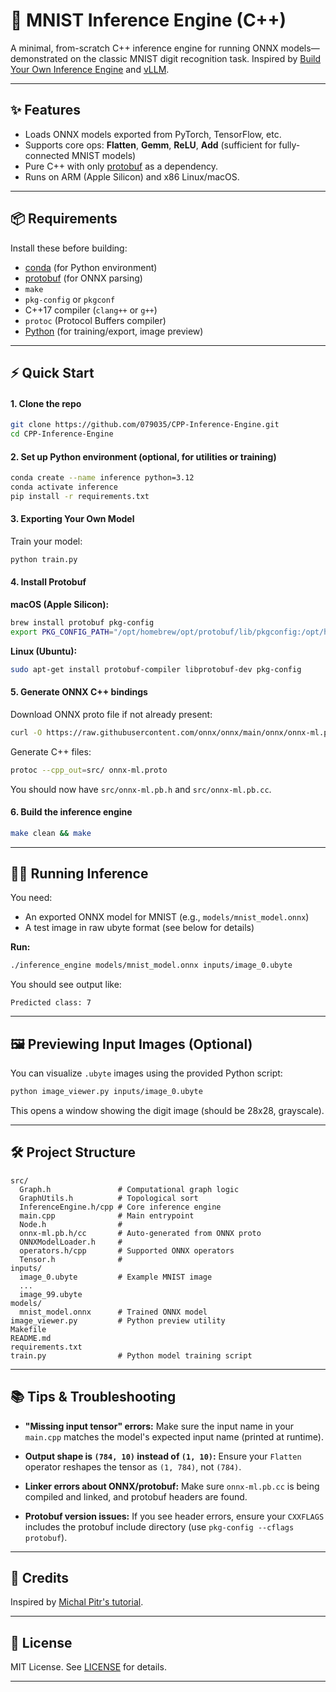 # 🧠 MNIST Inference Engine (C++)

A minimal, from-scratch C++ inference engine for running ONNX models—demonstrated on the classic MNIST digit recognition task.
Inspired by [Build Your Own Inference Engine](https://michalpitr.substack.com/p/build-your-own-inference-engine-from) and [vLLM](https://github.com/vllm-project/vllm).

---

## ✨ Features

- Loads ONNX models exported from PyTorch, TensorFlow, etc.
- Supports core ops: **Flatten**, **Gemm**, **ReLU**, **Add** (sufficient for fully-connected MNIST models)
- Pure C++ with only [protobuf](https://developers.google.com/protocol-buffers) as a dependency.
- Runs on ARM (Apple Silicon) and x86 Linux/macOS.

---

## 📦 Requirements

Install these before building:

- [conda](https://docs.conda.io/en/latest/) (for Python environment)
- [protobuf](https://developers.google.com/protocol-buffers) (for ONNX parsing)
- `make`
- `pkg-config` or `pkgconf`
- C++17 compiler (`clang++` or `g++`)
- `protoc` (Protocol Buffers compiler)
- [Python](https://www.python.org/) (for training/export, image preview)

---

## ⚡ Quick Start

#### 1. **Clone the repo**

```bash
git clone https://github.com/079035/CPP-Inference-Engine.git
cd CPP-Inference-Engine
```

#### 2. **Set up Python environment (optional, for utilities or training)**

```bash
conda create --name inference python=3.12
conda activate inference
pip install -r requirements.txt
```

#### 3. **Exporting Your Own Model**

Train your model:

```bash
python train.py
```

#### 4. **Install Protobuf**

**macOS (Apple Silicon):**

```bash
brew install protobuf pkg-config
export PKG_CONFIG_PATH="/opt/homebrew/opt/protobuf/lib/pkgconfig:/opt/homebrew/opt/abseil/lib/pkgconfig:$PKG_CONFIG_PATH"
```

**Linux (Ubuntu):**

```bash
sudo apt-get install protobuf-compiler libprotobuf-dev pkg-config
```

#### 5. **Generate ONNX C++ bindings**

Download ONNX proto file if not already present:

```bash
curl -O https://raw.githubusercontent.com/onnx/onnx/main/onnx/onnx-ml.proto
```

Generate C++ files:

```bash
protoc --cpp_out=src/ onnx-ml.proto
```

You should now have `src/onnx-ml.pb.h` and `src/onnx-ml.pb.cc`.

#### 6. **Build the inference engine**

```bash
make clean && make
```

---

## 🏃‍♂️ Running Inference

You need:

- An exported ONNX model for MNIST (e.g., `models/mnist_model.onnx`)
- A test image in raw ubyte format (see below for details)

**Run:**

```bash
./inference_engine models/mnist_model.onnx inputs/image_0.ubyte
```

You should see output like:

```
Predicted class: 7
```

---

## 🖼️ Previewing Input Images (Optional)

You can visualize `.ubyte` images using the provided Python script:

```bash
python image_viewer.py inputs/image_0.ubyte
```

This opens a window showing the digit image (should be 28x28, grayscale).

---

## 🛠️ Project Structure

```
src/
  Graph.h               # Computational graph logic
  GraphUtils.h          # Topological sort
  InferenceEngine.h/cpp # Core inference engine
  main.cpp              # Main entrypoint
  Node.h                #
  onnx-ml.pb.h/cc       # Auto-generated from ONNX proto
  ONNXModelLoader.h     #
  operators.h/cpp       # Supported ONNX operators
  Tensor.h              #
inputs/
  image_0.ubyte         # Example MNIST image
  ...
  image_99.ubyte
models/
  mnist_model.onnx      # Trained ONNX model
image_viewer.py         # Python preview utility
Makefile
README.md
requirements.txt
train.py                # Python model training script
```

---

## 📚 Tips & Troubleshooting

- **"Missing input tensor" errors:**
  Make sure the input name in your `main.cpp` matches the model's expected input name (printed at runtime).

- **Output shape is `(784, 10)` instead of `(1, 10)`:**
  Ensure your `Flatten` operator reshapes the tensor as `(1, 784)`, not `(784)`.

- **Linker errors about ONNX/protobuf:**
  Make sure `onnx-ml.pb.cc` is being compiled and linked, and protobuf headers are found.

- **Protobuf version issues:**
  If you see header errors, ensure your `CXXFLAGS` includes the protobuf include directory (use `pkg-config --cflags protobuf`).

---

## 👥 Credits

Inspired by [Michal Pitr's tutorial](https://michalpitr.substack.com/p/build-your-own-inference-engine-from).

---

## 📄 License

MIT License. See [LICENSE](LICENSE) for details.

---
